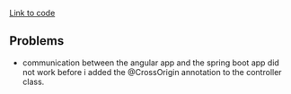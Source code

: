 
[Link to code](https://github.com/beateskog/dat250-spring-counters-todos)

## Problems

- communication between the angular app and the spring boot app did not work before i added the @CrossOrigin annotation to the controller class.